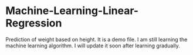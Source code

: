 # Machine-Learning-Linear-Regression
Prediction of weight based on height. It is a 
demo file.  I am still learning the machine learning algorithm. I will update it soon after learning gradually.
